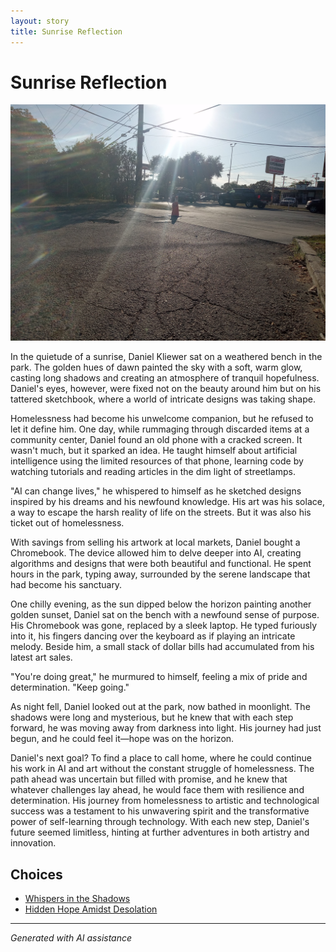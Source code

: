 ```yaml
---
layout: story
title: Sunrise Reflection
---
```


# Sunrise Reflection

![Sunrise Reflection](/input_images/20221013_172115.jpg)

In the quietude of a sunrise, Daniel Kliewer sat on a weathered bench in the park. The golden hues of dawn painted the sky with a soft, warm glow, casting long shadows and creating an atmosphere of tranquil hopefulness. Daniel's eyes, however, were fixed not on the beauty around him but on his tattered sketchbook, where a world of intricate designs was taking shape.

Homelessness had become his unwelcome companion, but he refused to let it define him. One day, while rummaging through discarded items at a community center, Daniel found an old phone with a cracked screen. It wasn't much, but it sparked an idea. He taught himself about artificial intelligence using the limited resources of that phone, learning code by watching tutorials and reading articles in the dim light of streetlamps.

"AI can change lives," he whispered to himself as he sketched designs inspired by his dreams and his newfound knowledge. His art was his solace, a way to escape the harsh reality of life on the streets. But it was also his ticket out of homelessness.

With savings from selling his artwork at local markets, Daniel bought a Chromebook. The device allowed him to delve deeper into AI, creating algorithms and designs that were both beautiful and functional. He spent hours in the park, typing away, surrounded by the serene landscape that had become his sanctuary.

One chilly evening, as the sun dipped below the horizon painting another golden sunset, Daniel sat on the bench with a newfound sense of purpose. His Chromebook was gone, replaced by a sleek laptop. He typed furiously into it, his fingers dancing over the keyboard as if playing an intricate melody. Beside him, a small stack of dollar bills had accumulated from his latest art sales.

"You're doing great," he murmured to himself, feeling a mix of pride and determination. "Keep going."

As night fell, Daniel looked out at the park, now bathed in moonlight. The shadows were long and mysterious, but he knew that with each step forward, he was moving away from darkness into light. His journey had just begun, and he could feel it—hope was on the horizon.

Daniel's next goal? To find a place to call home, where he could continue his work in AI and art without the constant struggle of homelessness. The path ahead was uncertain but filled with promise, and he knew that whatever challenges lay ahead, he would face them with resilience and determination. His journey from homelessness to artistic and technological success was a testament to his unwavering spirit and the transformative power of self-learning through technology. With each new step, Daniel's future seemed limitless, hinting at further adventures in both artistry and innovation.


## Choices

* [Whispers in the Shadows](/_stories/477085949_1376430796875724_8916528934155297778_n)
* [Hidden Hope Amidst Desolation](/_stories/474775887_490715300428480_2081408431757738514_n)


---
*Generated with AI assistance*
